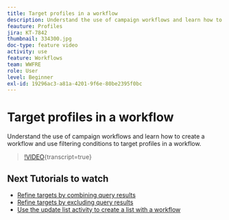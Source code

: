 ```yaml
---
title: Target profiles in a workflow
description: Understand the use of campaign workflows and learn how to create a workflow and use filtering conditions to target profiles in a workflow.
feauture: Profiles
jira: KT-7842
thumbnail: 334300.jpg
doc-type: feature video
activity: use
feature: Workflows
team: WWFRE
role: User
level: Beginner
exl-id: 19296ac3-a81a-4201-9f6e-80be2395f0bc
---
```

# Target profiles in a workflow

Understand the use of campaign workflows and learn how to create a workflow and use filtering conditions to target profiles in a workflow.

>[!VIDEO](https://video.tv.adobe.com/v/334300?quality=12&learn=on){transcript=true}

## Next Tutorials to watch

* [Refine targets by combining query results](/help/process-management/refine-targets-by-combining-query-results.md)
* [Refine targets by excluding query results](/help/process-management/refine-targets-by-excluding-query-results.md)
* [Use the update list activity to create a list with a workflow](/help/process-management/use-the-update-list-activity.md)
